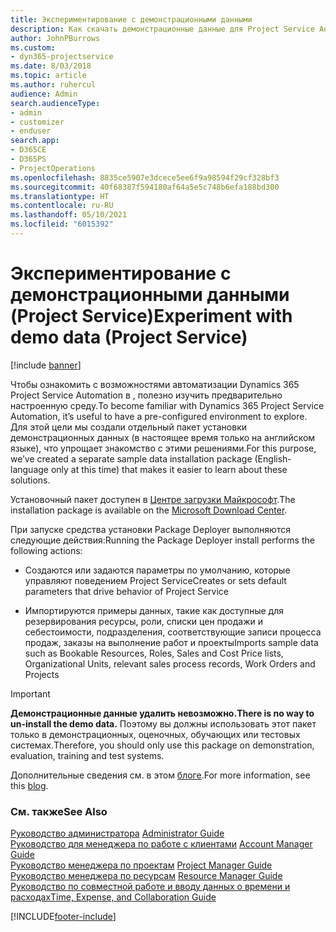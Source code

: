 ```yaml
---
title: Экспериментирование с демонстрационными данными
description: Как скачать демонстрационные данные для Project Service Automation и экспериментировать с ними.
author: JohnPBurrows
ms.custom:
- dyn365-projectservice
ms.date: 8/03/2018
ms.topic: article
ms.author: ruhercul
audience: Admin
search.audienceType:
- admin
- customizer
- enduser
search.app:
- D365CE
- D365PS
- ProjectOperations
ms.openlocfilehash: 8835ce5907e3dcece5ee6f9a98594f29cf328bf3
ms.sourcegitcommit: 40f68387f594180af64a5e5c748b6efa188bd300
ms.translationtype: HT
ms.contentlocale: ru-RU
ms.lasthandoff: 05/10/2021
ms.locfileid: "6015392"
---
```

# <a name="experiment-with-demo-data-project-service"></a><span data-ttu-id="09aa5-103">Экспериментирование с демонстрационными данными (Project Service)</span><span class="sxs-lookup"><span data-stu-id="09aa5-103">Experiment with demo data (Project Service)</span></span>

[!include [banner](../includes/psa-now-project-operations.md)]

<span data-ttu-id="09aa5-104">Чтобы ознакомить с возможностями автоматизации Dynamics 365 Project Service Automation в , полезно изучить предварительно настроенную среду.</span><span class="sxs-lookup"><span data-stu-id="09aa5-104">To become familiar with Dynamics 365 Project Service Automation, it’s useful to have a pre-configured environment to explore.</span></span> <span data-ttu-id="09aa5-105">Для этой цели мы создали отдельный пакет установки демонстрационных данных (в настоящее время только на английском языке), что упрощает знакомство с этими решениями.</span><span class="sxs-lookup"><span data-stu-id="09aa5-105">For this purpose, we’ve created a separate sample data installation package (English-language only at this time) that makes it easier to learn about these solutions.</span></span> 

<span data-ttu-id="09aa5-106">Установочный пакет доступен в [Центре загрузки Майкрософт](https://go.microsoft.com/fwlink/?linkid=859966).</span><span class="sxs-lookup"><span data-stu-id="09aa5-106">The installation package is available on the [Microsoft Download Center](https://go.microsoft.com/fwlink/?linkid=859966).</span></span>  

<span data-ttu-id="09aa5-107">При запуске средства установки Package Deployer выполняются следующие действия:</span><span class="sxs-lookup"><span data-stu-id="09aa5-107">Running the Package Deployer install performs the following actions:</span></span> 
  
-   <span data-ttu-id="09aa5-108">Создаются или задаются параметры по умолчанию, которые управляют поведением Project Service</span><span class="sxs-lookup"><span data-stu-id="09aa5-108">Creates or sets default parameters that drive behavior of Project Service</span></span>  
  
-   <span data-ttu-id="09aa5-109">Импортируются примеры данных, такие как доступные для резервирования ресурсы, роли, списки цен продажи и себестоимости, подразделения, соответствующие записи процесса продаж, заказы на выполнение работ и проекты</span><span class="sxs-lookup"><span data-stu-id="09aa5-109">Imports sample data such as Bookable Resources, Roles, Sales and Cost Price lists, Organizational Units, relevant sales process records, Work Orders and Projects</span></span>    
  
> [!IMPORTANT]
> <span data-ttu-id="09aa5-110">**Демонстрационные данные удалить невозможно.**</span><span class="sxs-lookup"><span data-stu-id="09aa5-110">**There is no way to un-install the demo data.**</span></span> <span data-ttu-id="09aa5-111">Поэтому вы должны использовать этот пакет только в демонстрационных, оценочных, обучающих или тестовых системах.</span><span class="sxs-lookup"><span data-stu-id="09aa5-111">Therefore, you should only use this package on demonstration, evaluation, training and test systems.</span></span>

<span data-ttu-id="09aa5-112">Дополнительные сведения см. в этом [блоге](https://blogs.msdn.microsoft.com/crm/2017/10/24/microsoft-dynamics-365-for-field-service-and-project-service-automation-sample-data).</span><span class="sxs-lookup"><span data-stu-id="09aa5-112">For more information, see this [blog](https://blogs.msdn.microsoft.com/crm/2017/10/24/microsoft-dynamics-365-for-field-service-and-project-service-automation-sample-data).</span></span>





  
### <a name="see-also"></a><span data-ttu-id="09aa5-113">См. также</span><span class="sxs-lookup"><span data-stu-id="09aa5-113">See Also</span></span>  
 <span data-ttu-id="09aa5-114">[Руководство администратора](../psa/admin-guide.md) </span><span class="sxs-lookup"><span data-stu-id="09aa5-114">[Administrator Guide](../psa/admin-guide.md) </span></span>  
 <span data-ttu-id="09aa5-115">[Руководство для менеджера по работе с клиентами](../psa/account-manager-guide.md) </span><span class="sxs-lookup"><span data-stu-id="09aa5-115">[Account Manager Guide](../psa/account-manager-guide.md) </span></span>  
 <span data-ttu-id="09aa5-116">[Руководство менеджера по проектам](../psa/project-manager-guide.md) </span><span class="sxs-lookup"><span data-stu-id="09aa5-116">[Project Manager Guide](../psa/project-manager-guide.md) </span></span>  
 <span data-ttu-id="09aa5-117">[Руководство менеджера по ресурсам](../psa/resource-manager-guide.md) </span><span class="sxs-lookup"><span data-stu-id="09aa5-117">[Resource Manager Guide](../psa/resource-manager-guide.md) </span></span>  
 [<span data-ttu-id="09aa5-118">Руководство по совместной работе и вводу данных о времени и расходах</span><span class="sxs-lookup"><span data-stu-id="09aa5-118">Time, Expense, and Collaboration Guide</span></span>](../psa/time-expense-collaboration-guide.md)


[!INCLUDE[footer-include](../includes/footer-banner.md)]